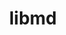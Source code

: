 ---
title: "libmd"
layout: cache
categories: [package, develop-2023-05-14]
meta: {"versions": ["1.0.4"], "compilers": ["gcc@=11.1.0", "gcc@=11.3.0", "gcc@=12.1.0", "gcc@=7.3.1", "gcc@=7.5.0", "oneapi@=2023.0.0"], "oss": ["amzn2", "ubuntu18.04", "ubuntu20.04", "ubuntu22.04"], "platforms": ["linux"], "targets": ["aarch64", "neoverse_n1", "ppc64le", "x86_64", "x86_64_v3"], "stacks": ["aws-ahug", "aws-ahug-aarch64", "aws-isc", "aws-isc-aarch64", "build_systems", "data-vis-sdk", "e4s", "e4s-oneapi", "e4s-power", "gpu-tests", "ml-linux-x86_64-cpu", "ml-linux-x86_64-cuda", "ml-linux-x86_64-rocm", "radiuss", "radiuss-aws", "radiuss-aws-aarch64", "root", "tutorial"], "num_specs": 9, "num_specs_by_stack": {"e4s": 1, "data-vis-sdk": 1, "root": 9, "gpu-tests": 1, "aws-ahug": 1, "radiuss-aws": 1, "aws-isc": 1, "ml-linux-x86_64-cuda": 1, "ml-linux-x86_64-cpu": 1, "tutorial": 2, "ml-linux-x86_64-rocm": 1, "aws-ahug-aarch64": 2, "aws-isc-aarch64": 2, "radiuss-aws-aarch64": 2, "e4s-power": 1, "build_systems": 1, "radiuss": 1, "e4s-oneapi": 1}}
spec_details: [{"hash": "grlmbowrauxaao2rde2nckzsjnzsfwms", "compiler": "gcc@=11.1.0", "versions": ["1.0.4"], "os": "ubuntu20.04", "platform": "linux", "target": "x86_64_v3", "variants": ["build_system=autotools"], "stacks": ["e4s", "data-vis-sdk", "root", "gpu-tests"], "size": "-", "tarball": "https://binaries.spack.io/releases/develop-2023-05-14/build_cache/linux-ubuntu20.04-x86_64_v3/gcc-11.1.0/libmd-1.0.4/linux-ubuntu20.04-x86_64_v3-gcc-11.1.0-libmd-1.0.4-grlmbowrauxaao2rde2nckzsjnzsfwms.spack"}, {"hash": "lbbi4qfjbdvbxrwaa6eqiqaf4kdo7q6d", "compiler": "gcc@=7.3.1", "versions": ["1.0.4"], "os": "amzn2", "platform": "linux", "target": "x86_64_v3", "variants": ["build_system=autotools"], "stacks": ["aws-ahug", "root", "radiuss-aws", "aws-isc"], "size": "-", "tarball": "https://binaries.spack.io/releases/develop-2023-05-14/build_cache/linux-amzn2-x86_64_v3/gcc-7.3.1/libmd-1.0.4/linux-amzn2-x86_64_v3-gcc-7.3.1-libmd-1.0.4-lbbi4qfjbdvbxrwaa6eqiqaf4kdo7q6d.spack"}, {"hash": "ksnahtgqoi6mxfk4obbcbo3zxigejzad", "compiler": "gcc@=11.3.0", "versions": ["1.0.4"], "os": "ubuntu22.04", "platform": "linux", "target": "x86_64_v3", "variants": ["build_system=autotools"], "stacks": ["root", "ml-linux-x86_64-cuda", "ml-linux-x86_64-cpu", "tutorial", "ml-linux-x86_64-rocm"], "size": "-", "tarball": "https://binaries.spack.io/releases/develop-2023-05-14/build_cache/linux-ubuntu22.04-x86_64_v3/gcc-11.3.0/libmd-1.0.4/linux-ubuntu22.04-x86_64_v3-gcc-11.3.0-libmd-1.0.4-ksnahtgqoi6mxfk4obbcbo3zxigejzad.spack"}, {"hash": "lzpus7uox42kccdhubpbicft6f6c5ssz", "compiler": "gcc@=7.3.1", "versions": ["1.0.4"], "os": "amzn2", "platform": "linux", "target": "aarch64", "variants": ["build_system=autotools"], "stacks": ["aws-ahug-aarch64", "root", "aws-isc-aarch64", "radiuss-aws-aarch64"], "size": "-", "tarball": "https://binaries.spack.io/releases/develop-2023-05-14/build_cache/linux-amzn2-aarch64/gcc-7.3.1/libmd-1.0.4/linux-amzn2-aarch64-gcc-7.3.1-libmd-1.0.4-lzpus7uox42kccdhubpbicft6f6c5ssz.spack"}, {"hash": "nvz6owp5ujys3papjn5nsqbaocuzthdr", "compiler": "gcc@=11.1.0", "versions": ["1.0.4"], "os": "ubuntu20.04", "platform": "linux", "target": "ppc64le", "variants": ["build_system=autotools"], "stacks": ["e4s-power", "root"], "size": "-", "tarball": "https://binaries.spack.io/releases/develop-2023-05-14/build_cache/linux-ubuntu20.04-ppc64le/gcc-11.1.0/libmd-1.0.4/linux-ubuntu20.04-ppc64le-gcc-11.1.0-libmd-1.0.4-nvz6owp5ujys3papjn5nsqbaocuzthdr.spack"}, {"hash": "pito5gdfqaimbfmow3of3mtd7ba472n4", "compiler": "gcc@=7.3.1", "versions": ["1.0.4"], "os": "amzn2", "platform": "linux", "target": "neoverse_n1", "variants": ["build_system=autotools"], "stacks": ["aws-ahug-aarch64", "root", "aws-isc-aarch64", "radiuss-aws-aarch64"], "size": "-", "tarball": "https://binaries.spack.io/releases/develop-2023-05-14/build_cache/linux-amzn2-neoverse_n1/gcc-7.3.1/libmd-1.0.4/linux-amzn2-neoverse_n1-gcc-7.3.1-libmd-1.0.4-pito5gdfqaimbfmow3of3mtd7ba472n4.spack"}, {"hash": "tcj44zsjfpg6fbamqenibapreru323l3", "compiler": "gcc@=7.5.0", "versions": ["1.0.4"], "os": "ubuntu18.04", "platform": "linux", "target": "x86_64_v3", "variants": ["build_system=autotools"], "stacks": ["root", "build_systems", "radiuss"], "size": "-", "tarball": "https://binaries.spack.io/releases/develop-2023-05-14/build_cache/linux-ubuntu18.04-x86_64_v3/gcc-7.5.0/libmd-1.0.4/linux-ubuntu18.04-x86_64_v3-gcc-7.5.0-libmd-1.0.4-tcj44zsjfpg6fbamqenibapreru323l3.spack"}, {"hash": "a4ofctmtqhq2bgum3t23ya5knphgo4dc", "compiler": "gcc@=12.1.0", "versions": ["1.0.4"], "os": "ubuntu22.04", "platform": "linux", "target": "x86_64_v3", "variants": ["build_system=autotools"], "stacks": ["tutorial", "root"], "size": "-", "tarball": "https://binaries.spack.io/releases/develop-2023-05-14/build_cache/linux-ubuntu22.04-x86_64_v3/gcc-12.1.0/libmd-1.0.4/linux-ubuntu22.04-x86_64_v3-gcc-12.1.0-libmd-1.0.4-a4ofctmtqhq2bgum3t23ya5knphgo4dc.spack"}, {"hash": "4eg4w4yuabtqd2yqzt32fspp7q5432lu", "compiler": "oneapi@=2023.0.0", "versions": ["1.0.4"], "os": "ubuntu20.04", "platform": "linux", "target": "x86_64", "variants": ["build_system=autotools"], "stacks": ["root", "e4s-oneapi"], "size": "-", "tarball": "https://binaries.spack.io/releases/develop-2023-05-14/build_cache/linux-ubuntu20.04-x86_64/oneapi-2023.0.0/libmd-1.0.4/linux-ubuntu20.04-x86_64-oneapi-2023.0.0-libmd-1.0.4-4eg4w4yuabtqd2yqzt32fspp7q5432lu.spack"}]
---